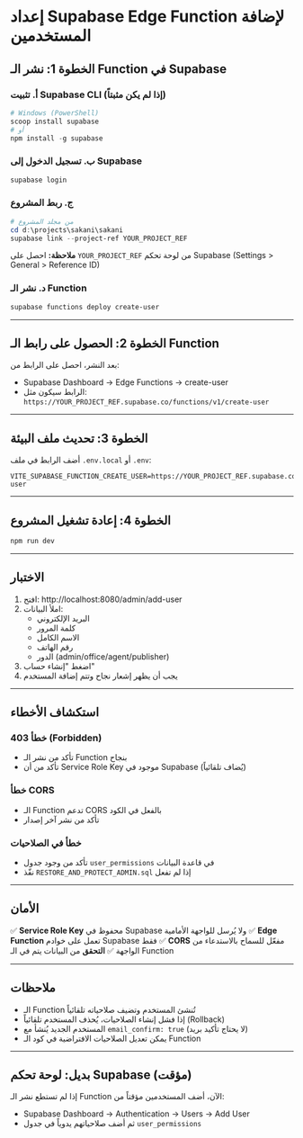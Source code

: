 # إعداد Supabase Edge Function لإضافة المستخدمين

## الخطوة 1: نشر الـ Function في Supabase

### أ. تثبيت Supabase CLI (إذا لم يكن مثبتاً)
```powershell
# Windows (PowerShell)
scoop install supabase
# أو
npm install -g supabase
```

### ب. تسجيل الدخول إلى Supabase
```powershell
supabase login
```

### ج. ربط المشروع
```powershell
# من مجلد المشروع
cd d:\projects\sakani\‏‏sakani
supabase link --project-ref YOUR_PROJECT_REF
```
**ملاحظة:** احصل على `YOUR_PROJECT_REF` من لوحة تحكم Supabase (Settings > General > Reference ID)

### د. نشر الـ Function
```powershell
supabase functions deploy create-user
```

---

## الخطوة 2: الحصول على رابط الـ Function

بعد النشر، احصل على الرابط من:
- Supabase Dashboard → Edge Functions → create-user
- الرابط سيكون مثل: `https://YOUR_PROJECT_REF.supabase.co/functions/v1/create-user`

---

## الخطوة 3: تحديث ملف البيئة

أضف الرابط في ملف `.env.local` أو `.env`:

```env
VITE_SUPABASE_FUNCTION_CREATE_USER=https://YOUR_PROJECT_REF.supabase.co/functions/v1/create-user
```

---

## الخطوة 4: إعادة تشغيل المشروع

```powershell
npm run dev
```

---

## الاختبار

1. افتح: http://localhost:8080/admin/add-user
2. املأ البيانات:
   - البريد الإلكتروني
   - كلمة المرور
   - الاسم الكامل
   - رقم الهاتف
   - الدور (admin/office/agent/publisher)
3. اضغط "إنشاء حساب"
4. يجب أن يظهر إشعار نجاح وتتم إضافة المستخدم

---

## استكشاف الأخطاء

### خطأ 403 (Forbidden)
- تأكد من نشر الـ Function بنجاح
- تأكد من أن Service Role Key موجود في Supabase (يُضاف تلقائياً)

### خطأ CORS
- الـ Function تدعم CORS بالفعل في الكود
- تأكد من نشر آخر إصدار

### خطأ في الصلاحيات
- تأكد من وجود جدول `user_permissions` في قاعدة البيانات
- نفّذ `RESTORE_AND_PROTECT_ADMIN.sql` إذا لم تفعل

---

## الأمان

✅ **Service Role Key** محفوظ في Supabase ولا يُرسل للواجهة الأمامية
✅ **Edge Function** تعمل على خوادم Supabase فقط
✅ **CORS** مفعّل للسماح بالاستدعاء من الواجهة
✅ **التحقق** من البيانات يتم في الـ Function

---

## ملاحظات

- الـ Function تُنشئ المستخدم وتضيف صلاحياته تلقائياً
- إذا فشل إنشاء الصلاحيات، يُحذف المستخدم تلقائياً (Rollback)
- المستخدم الجديد يُنشأ مع `email_confirm: true` (لا يحتاج تأكيد بريد)
- يمكن تعديل الصلاحيات الافتراضية في كود الـ Function

---

## بديل: لوحة تحكم Supabase (مؤقت)

إذا لم تستطع نشر الـ Function الآن، أضف المستخدمين مؤقتاً من:
- Supabase Dashboard → Authentication → Users → Add User
- ثم أضف صلاحياتهم يدوياً في جدول `user_permissions`

